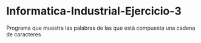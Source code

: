 # Informatica-Industrial-Ejercicio-3
Programa que muestra las palabras de las que está compuesta una cadena de caracteres
